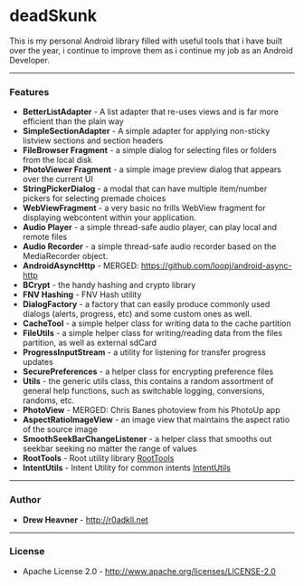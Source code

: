 deadSkunk
=========

This is my personal Android library filled with useful tools that i have built over the year, i continue to improve them as i continue my job as an Android Developer.

---
### Features

* **BetterListAdapter**      - A list adapter that re-uses views and is far more efficient than the plain way
* **SimpleSectionAdapter**   - A simple adapter for applying non-sticky listview sections and section headers
* **FileBrowser Fragment**   - a simple dialog for selecting files or folders from the local disk
* **PhotoViewer Fragment**   - a simple image preview dialog that appears over the current UI
* **StringPickerDialog**     - a modal that can have multiple item/number pickers for selecting premade choices
* **WebViewFragment**        - a very basic no frills WebView fragment for displaying webcontent within your application.
* **Audio Player**           - a simple thread-safe audio player, can play local and remote files
* **Audio Recorder**         - a simple thread-safe audio recorder based on the MediaRecorder object. 
* **AndroidAsyncHttp**       - MERGED: https://github.com/loopj/android-async-http
* **BCrypt**                 - the handy hashing and crypto library 
* **FNV Hashing**            - FNV Hash utility
* **DialogFactory**          - a factory that can easily produce commonly used dialogs (alerts, progress, etc) and some custom ones as well.
* **CacheTool**              - a simple helper class for writing data to the cache partition
* **FileUtils**              - a simple helper class for writing/reading data from the files partition, as well as external sdCard
* **ProgressInputStream**    - a utility for listening for transfer progress updates
* **SecurePreferences**      - a helper class for encrypting preference files
* **Utils**                  - the generic utils class, this contains a random assortment of general help functions, such as switchable logging, conversions, randoms, etc.
* **PhotoView**              - MERGED: Chris Banes photoview from his PhotoUp app
* **AspectRatioImageView**   - an image view that maintains the aspect ratio of the source image
* **SmoothSeekBarChangeListener** - a helper class that smooths out seekbar seeking no matter the range of values
* **RootTools** 			  - Root utility library [RootTools](https://code.google.com/p/roottools/)
* **IntentUtils**			  - Intent Utility for common intents [IntentUtils](https://github.com/d-tarasov/android-intents)

---

### Author
* **Drew Heavner** - http://r0adkll.net

---

### License
* Apache License 2.0 - http://www.apache.org/licenses/LICENSE-2.0
